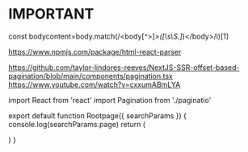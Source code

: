 # IMPORTANT
 const bodycontent=body.match(/<body[^>]*>([\s\S.]*)<\/body>/i)[1]

 https://www.npmjs.com/package/html-react-parser



  https://github.com/taylor-lindores-reeves/NextJS-SSR-offset-based-pagination/blob/main/components/pagination.tsx
  https://www.youtube.com/watch?v=cxxumABmLYA


import React from 'react'
import Pagination from './paginatio'

export default function Rootpage({ searchParams }) {
  console.log(searchParams.page)
  return (
    <div>
      <Pagination page={searchParams.page}></Pagination>
    </div>
  )
}
